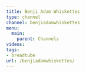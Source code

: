 ```yaml
---
title: Benji Adam Whiskettes
type: channel
channel: benjiadamwhiskettes
menu:
  main:
    parent: Channels
videos:
tags:
- breadtube
url: /benjiadamwhiskettes/
---
```

